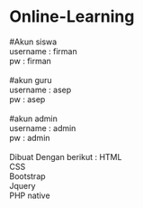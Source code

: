 # Online-Learning

#Akun siswa <br>
  username : firman <br>
  pw : firman
<br> <br>
#akun guru <br>
  username : asep <br>
  pw : asep
 <br><br>
#akun admin <br>
  username : admin <br>
  pw : admin
 <br> <br>
Dibuat Dengan berikut :
  HTML <br>
  CSS <br>
  Bootstrap <br>
  Jquery <br>
  PHP native <br>
